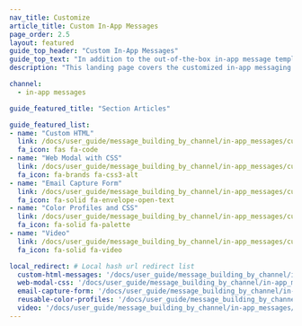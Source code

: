```yaml
---
nav_title: Customize
article_title: Custom In-App Messages
page_order: 2.5
layout: featured
guide_top_header: "Custom In-App Messages"
guide_top_text: "In addition to the out-of-the-box in-app message templates, Braze also offers customized messaging templates that allow custom HTML, modals with custom CSS, email capture forms, video, and more."
description: "This landing page covers the customized in-app messaging templates that allow custom HTML, modals with custom CSS, video, email capture forms, and more."

channel:
  - in-app messages

guide_featured_title: "Section Articles"

guide_featured_list:
- name: "Custom HTML"
  link: /docs/user_guide/message_building_by_channel/in-app_messages/customize/html_in-app_messages/
  fa_icon: fas fa-code
- name: "Web Modal with CSS"
  link: /docs/user_guide/message_building_by_channel/in-app_messages/customize/modal_with_css/
  fa_icon: fa-brands fa-css3-alt
- name: "Email Capture Form"
  link: /docs/user_guide/message_building_by_channel/in-app_messages/customize/email_capture_form/
  fa_icon: fa-solid fa-envelope-open-text
- name: "Color Profiles and CSS"
  link: /docs/user_guide/message_building_by_channel/in-app_messages/customize/color_profiles_and_css/
  fa_icon: fa-solid fa-palette
- name: "Video"
  link: /docs/user_guide/message_building_by_channel/in-app_messages/customize/video/
  fa_icon: fa-solid fa-video

local_redirect: # Local hash url redirect list
  custom-html-messages: '/docs/user_guide/message_building_by_channel/in-app_messages/customize/html_in-app_messages/'
  web-modal-css: '/docs/user_guide/message_building_by_channel/in-app_messages/customize/modal_with_css'
  email-capture-form: '/docs/user_guide/message_building_by_channel/in-app_messages/customize/email_capture_form/'
  reusable-color-profiles: '/docs/user_guide/message_building_by_channel/in-app_messages/customize/color_profiles_and_css/'
  video: '/docs/user_guide/message_building_by_channel/in-app_messages/customize/video'
---
```

<br><br>